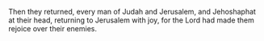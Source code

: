 Then they returned, every man of Judah and Jerusalem, and Jehoshaphat at their head, returning to Jerusalem with joy, for the Lord had made them rejoice over their enemies.
